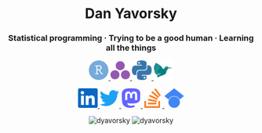 <h1 align="center">Dan Yavorsky</h1>
<h3 align="center">Statistical programming &middot; Trying to be a good human  &middot;  Learning all the things</h3>

<p align="center"> 
  <a href="https://cran.r-project.org/" target="_blank" rel="noreferrer"> <img src="icons/rstudio-color.svg" alt="R" width="40" height="40"/> </a> 
  <a href="https://julialang.org/" target="_blank" rel="noreferrer"> <img src="icons/julia-color.svg" alt="Julia" width="40" height="40"/> </a> 
  <a href="https://www.python.org/" target="_blank" rel="noreferrer"> <img src="icons/python-color.svg" alt="Python" width="40" height="40"/> </a>
  <a href="https://www.latex-project.org/" target="_blank" rel="noreferrer"> <img src="icons/latex-color.svg" alt="Latex" width="40" height="40"/> </a>  
</p>

<p align="center"> 
  <a href="https://www.linkedin.com/in/dyavorsky/" target="_blank" rel="noreferrer"> <img src="icons/linkedin-color.svg" alt="LinkedIn" width="40" height="40"/> </a> 
  <a href="https://twitter.com/dyavorsky" target="_blank" rel="noreferrer"> <img src="icons/twitter-color.svg" alt="Twitter" width="40" height="40"/> </a> 
  <a href="https://fosstodon.org/@dyavorsky" target="_blank" rel="noreferrer"> <img src="icons/mastodon-color.svg" alt="Mastodon" width="40" height="40"/> </a> 
  <a href="https://stackoverflow.com/users/4573108/dany" target="_blank" rel="noreferrer"> <img src="icons/stackoverflow-color.svg" alt="StackOverflow" width="40" height="40"/> </a> 
  <a href="https://scholar.google.com/citations?user=E2qzlUYAAAAJ&hl=en&oi=ao" target="_blank" rel="noreferrer"> <img src="icons/googlescholar-color.svg" alt="GoogleScholar" width="40" height="40"/> </a> 
</p>

<p align="center">
  <img src="https://github-readme-stats.vercel.app/api/top-langs?username=dyavorsky&show_icons=true&theme=city_lights&locale=en&layout=compact" alt="dyavorsky" />
  <img src="https://github-readme-stats.vercel.app/api?username=dyavorsky&show_icons=true&theme=city_lights&locale=en" alt="dyavorsky" />
</p>
